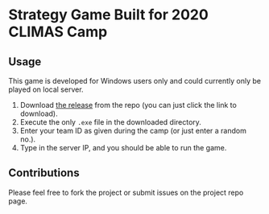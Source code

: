 # Strategy Game Built for 2020 CLIMAS Camp

## Usage
This game is developed for Windows users only and could currently only be played on local server. 

1. Download [the release](https://github.com/fredred375/Strategy_by_RDOGS/releases/download/v1.0.0/Strategy.zip) from the repo (you can just click the link to download).
2. Execute the only `.exe` file in the downloaded directory.
3. Enter your team ID as given during the camp (or just enter a random no.).
4. Type in the server IP, and you should be able to run the game. 

## Contributions
Please feel free to fork the project or submit issues on the project repo page. 
